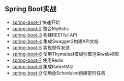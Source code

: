 ## Spring Boot实战
* <a href="https://github.com/withstars/Spring-Boot-Demo/tree/master/spring-boot-1">spring-boot-1</a> 快速开始
* <a href="https://github.com/withstars/Spring-Boot-Demo/tree/master/spring-boot-2">spring-boot-2</a> 整合MyBatis
* <a href="https://github.com/withstars/Spring-Boot-Demo/tree/master/spring-boot-3">spring-boot-3</a> 构建RESTful API
* <a href="https://github.com/withstars/Spring-Boot-Demo/tree/master/spring-boot-4">spring-boot-4</a> 集成Swagger2构建API文档
* <a href="https://github.com/withstars/Spring-Boot-Demo/tree/master/spring-boot-5">spring-boot-5</a> 实现邮件发送
* <a href="https://github.com/withstars/Spring-Boot-Demo/tree/master/spring-boot-6">spring-boot-6</a> 使用Thymeleaf模板引擎渲染web视图
* <a href="https://github.com/withstars/Spring-Boot-Demo/tree/master/spring-boot-7">spring-boot-7</a> 使用Redis
* <a href="https://github.com/withstars/Spring-Boot-Demo/tree/master/spring-boot-8">spring-boot-8</a> 集成RabbitMQ
* <a href="https://github.com/withstars/Spring-Boot-Demo/tree/master/spring-boot-9">spring-boot-9</a> 使用@Scheduled创建定时任务